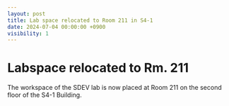 ```yaml
---
layout: post
title: Lab space relocated to Room 211 in S4-1
date: 2024-07-04 00:00:00 +0900
visibility: 1
---
```


# Labspace relocated to Rm. 211

The workspace of the SDEV lab is now placed at Room 211 on the second floor of the S4-1 Building.

